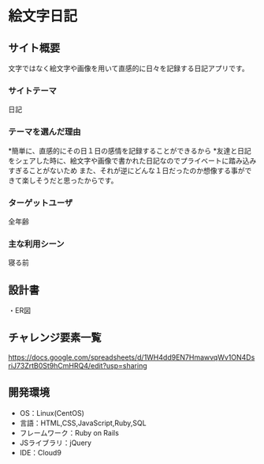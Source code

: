 # 絵文字日記

## サイト概要
文字ではなく絵文字や画像を用いて直感的に日々を記録する日記アプリです。

### サイトテーマ
日記

### テーマを選んだ理由
*簡単に、直感的にその日１日の感情を記録することができるから
*友達と日記をシェアした時に、絵文字や画像で書かれた日記なのでプライベートに踏み込みすぎることがないため
また、それが逆にどんな１日だったのか想像する事ができて楽しそうだと思ったからです。

### ターゲットユーザ
全年齢

### 主な利用シーン
寝る前

## 設計書
・ER図

## チャレンジ要素一覧
https://docs.google.com/spreadsheets/d/1WH4dd9EN7HmawvqWv1ON4DsriJ73ZrtB0St9hCmHRQ4/edit?usp=sharing

## 開発環境
- OS：Linux(CentOS)
- 言語：HTML,CSS,JavaScript,Ruby,SQL
- フレームワーク：Ruby on Rails
- JSライブラリ：jQuery
- IDE：Cloud9
